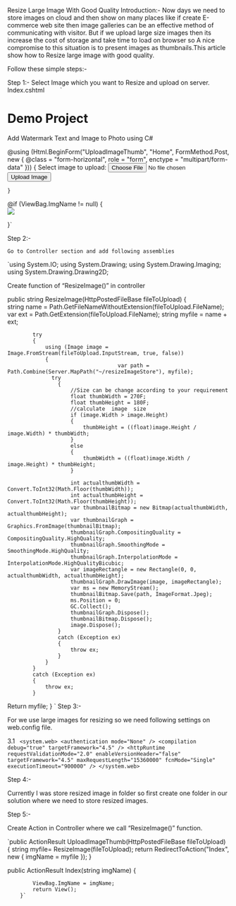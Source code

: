 Resize Large Image With Good Quality
Introduction:-
Now days we need to store images on cloud and then show on many places like if create E-commerce web site then image galleries can be an effective method of communicating with visitor. But if we upload large size images then its increase the cost of storage and take time to load on browser so A nice compromise to this situation is to present images as thumbnails.This article show how to Resize large image with good quality.

Follow these simple steps:-

Step 1:-
         Select Image which you want to Resize and upload on server.
         Index.cshtml
         
`<div class="jumbotron">
    <h1>Demo Project</h1>
    <p class="lead">Add Watermark Text and Image to Photo  using C#</p>
</div>
<div>
    @using (Html.BeginForm("UploadImageThumb", "Home", FormMethod.Post, new { @class = "form-horizontal", role = "form", enctype = "multipart/form-data" }))
    {
        <label>Select image to upload:</label>
        <input type="file" name="fileToUpload" id="fileToUpload">
        <input type="submit" value="Upload Image" name="submit">

    }
</div>
@if (ViewBag.ImgName != null)
{
    <div>
        <img src="~/resizeImageStore/@ViewBag.ImgName" />
    </div>

}`

Step 2:-

    Go to Controller section and add following assemblies
`using System.IO;
using System.Drawing;
using System.Drawing.Imaging;
using System.Drawing.Drawing2D;   

  Create function of “ResizeImage()” in controller 

 public string ResizeImage(HttpPostedFileBase fileToUpload)
        {   
                   string name = Path.GetFileNameWithoutExtension(fileToUpload.FileName);
                    var ext = Path.GetExtension(fileToUpload.FileName);
                    string myfile = name + ext;

            try
            {
                using (Image image = Image.FromStream(fileToUpload.InputStream, true, false))
                {
                                       var path = Path.Combine(Server.MapPath("~/resizeImageStore"), myfile);
                  try
                    {
                        //Size can be change according to your requirement 
                        float thumbWidth = 270F;  
                        float thumbHeight = 180F;
                        //calculate  image  size
                        if (image.Width > image.Height)
                        {
                            thumbHeight = ((float)image.Height / image.Width) * thumbWidth;
                        }
                        else
                        {
                            thumbWidth = ((float)image.Width / image.Height) * thumbHeight;
                        }

                        int actualthumbWidth = Convert.ToInt32(Math.Floor(thumbWidth));
                        int actualthumbHeight = Convert.ToInt32(Math.Floor(thumbHeight));
                        var thumbnailBitmap = new Bitmap(actualthumbWidth, actualthumbHeight);
                        var thumbnailGraph = Graphics.FromImage(thumbnailBitmap);
                        thumbnailGraph.CompositingQuality = CompositingQuality.HighQuality;
                        thumbnailGraph.SmoothingMode = SmoothingMode.HighQuality;
                        thumbnailGraph.InterpolationMode = InterpolationMode.HighQualityBicubic;
                        var imageRectangle = new Rectangle(0, 0, actualthumbWidth, actualthumbHeight);
                        thumbnailGraph.DrawImage(image, imageRectangle);
                        var ms = new MemoryStream();
                        thumbnailBitmap.Save(path, ImageFormat.Jpeg);
                        ms.Position = 0;
                        GC.Collect();
                        thumbnailGraph.Dispose();
                        thumbnailBitmap.Dispose();
                        image.Dispose();
                    }
                    catch (Exception ex)
                    {
                        throw ex;
                    }
                }
            }
            catch (Exception ex)
            {
                throw ex;
            }
Return myfile; 
}
`
Step 3:-

For we use large images for resizing so we need following settings on web.config file.

3.1
` <system.web>
    <authentication mode="None" />
    <compilation debug="true" targetFramework="4.5" />
    <httpRuntime requestValidationMode="2.0" enableVersionHeader="false" targetFramework="4.5" maxRequestLength="15360000" fcnMode="Single" executionTimeout="900000" />
  </system.web>`
   

 Step 4:-

Currently I was store resized image in folder so first create one folder in our solution where we need to store resized images. 

Step 5:-

Create Action in Controller where we call “ResizeImage()” function.

`public ActionResult UploadImageThumb(HttpPostedFileBase fileToUpload)
       {
           string myfile= ResizeImage(fileToUpload);
           return RedirectToAction("Index", new { imgName = myfile });
       }
        

 public ActionResult Index(string imgName)
       {
           
            ViewBag.ImgName = imgName;
            return View();
        }`



